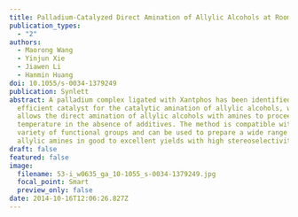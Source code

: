 ```yaml
---
title: Palladium-Catalyzed Direct Amination of Allylic Alcohols at Room Temperature
publication_types:
  - "2"
authors:
  - Maorong Wang
  - Yinjun Xie
  - Jiawen Li
  - Hanmin Huang
doi: 10.1055/s-0034-1379249
publication: Synlett
abstract: A palladium complex ligated with Xantphos has been identified as an
  efficient catalyst for the catalytic amination of allylic alcohols, which
  allows the direct amination of allylic alcohols with amines to proceed at room
  temperature in the absence of additives. The method is compatible with a
  variety of functional groups and can be used to prepare a wide range of linear
  allylic amines in good to excellent yields with high stereoselectivities.
draft: false
featured: false
image:
  filename: 53-i_w0635_ga_10-1055_s-0034-1379249.jpg
  focal_point: Smart
  preview_only: false
date: 2014-10-16T12:06:26.827Z
---
```

